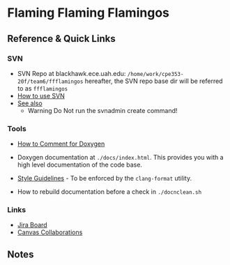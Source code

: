 # Flaming Flaming Flamingos

## Reference & Quick Links

### SVN

- SVN Repo at blackhawk.ece.uah.edu: `/home/work/cpe353-20f/team6/ffflamingos` hereafter, the SVN repo base dir will be referred to as `ffflamingos`
- [How to use SVN](http://svnbook.red-bean.com/en/1.7/svn.tour.cycle.html)
- [See also](https://uah.hosted.panopto.com/Panopto/Pages/Viewer.aspx?id=e1c378ae-16bf-4b9c-a165-ac630125e271)
  - Warning Do Not run the svnadmin create command!

### Tools

- [How to Comment for Doxygen](https://www.doxygen.nl/manual/docblocks.html)
- Doxygen documentation at `./docs/index.html`.  This provides you with a high level documentation of the code base.

- [Style Guidelines](https://google.github.io/styleguide/cppguide.html) - To be enforced by the `clang-format` utility.

- How to rebuild documentation before a check in `./docnclean.sh`

### Links

- [Jira Board](https://uah-cpe-sd.atlassian.net/jira/software/projects/CG6/boards/4)
- [Canvas Collaborations](https://uah.instructure.com/groups/26302/collaborations)

## Notes
